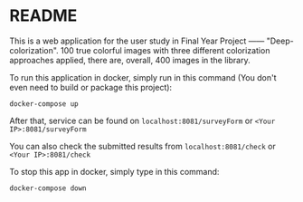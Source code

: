 # README

This is a web application for the user study in Final Year Project —— "Deep-colorization". 100 true colorful images with three different colorization approaches applied, there are, overall, 400 images in the library. 

To run this application in docker, simply run in this command (You don't even need to build or package this project):

`docker-compose up`

After that, service can be found on `localhost:8081/surveyForm` or `<Your IP>:8081/surveyForm`

You can also check the submitted results from `localhost:8081/check` or `<Your IP>:8081/check`

To stop this app in docker, simply type in this command:

`docker-compose down`